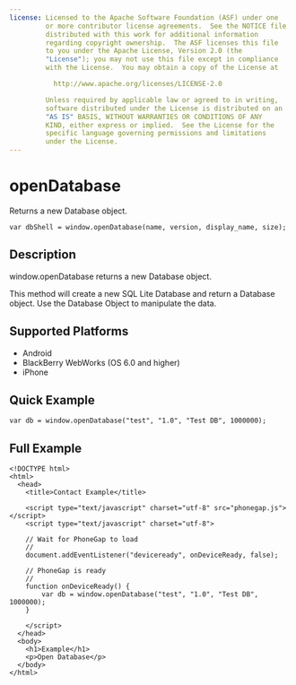 ```yaml
---
license: Licensed to the Apache Software Foundation (ASF) under one
         or more contributor license agreements.  See the NOTICE file
         distributed with this work for additional information
         regarding copyright ownership.  The ASF licenses this file
         to you under the Apache License, Version 2.0 (the
         "License"); you may not use this file except in compliance
         with the License.  You may obtain a copy of the License at

           http://www.apache.org/licenses/LICENSE-2.0

         Unless required by applicable law or agreed to in writing,
         software distributed under the License is distributed on an
         "AS IS" BASIS, WITHOUT WARRANTIES OR CONDITIONS OF ANY
         KIND, either express or implied.  See the License for the
         specific language governing permissions and limitations
         under the License.
---
```


openDatabase
===============

Returns a new Database object.

    var dbShell = window.openDatabase(name, version, display_name, size);

Description
-----------

window.openDatabase returns a new Database object.

This method will create a new SQL Lite Database and return a Database object.  Use the Database Object to manipulate the data.

Supported Platforms
-------------------

- Android
- BlackBerry WebWorks (OS 6.0 and higher)
- iPhone

Quick Example
-------------

    var db = window.openDatabase("test", "1.0", "Test DB", 1000000);

Full Example
------------

    <!DOCTYPE html>
    <html>
      <head>
        <title>Contact Example</title>

        <script type="text/javascript" charset="utf-8" src="phonegap.js"></script>
        <script type="text/javascript" charset="utf-8">

        // Wait for PhoneGap to load
        //
        document.addEventListener("deviceready", onDeviceReady, false);

        // PhoneGap is ready
        //
        function onDeviceReady() {
			var db = window.openDatabase("test", "1.0", "Test DB", 1000000);
        }
		
        </script>
      </head>
      <body>
        <h1>Example</h1>
        <p>Open Database</p>
      </body>
    </html>
